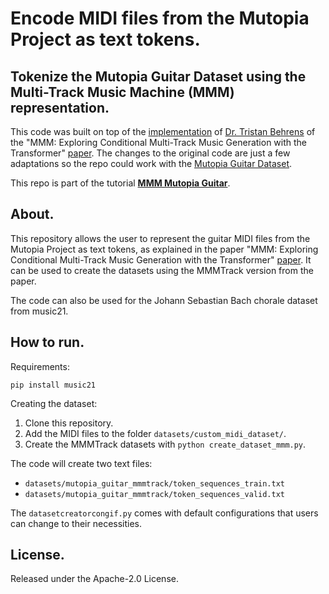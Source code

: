 # Encode MIDI files from the Mutopia Project as text tokens.

## Tokenize the Mutopia Guitar Dataset using the Multi-Track Music Machine (MMM) representation.

This code was built on top of the [implementation](https://github.com/AI-Guru/MMM-JSB) of [Dr. Tristan Behrens](https://www.linkedin.com/in/dr-tristan-behrens-734967a2/) of the "MMM: Exploring Conditional Multi-Track Music Generation with the Transformer" [paper](https://arxiv.org/abs/2008.06048). The changes to the original code are just a few adaptations so the repo could work with the [Mutopia Guitar Dataset](https://huggingface.co/datasets/juancopi81/mutopia_guitar_dataset).

This repo is part of the tutorial **[MMM Mutopia Guitar](https://github.com/juancopi81/MMM_Mutopia_Guitar)**.

## About.

This repository allows the user to represent the guitar MIDI files from the Mutopia Project as text tokens, as explained in the paper "MMM: Exploring Conditional Multi-Track Music Generation with the Transformer" [paper](https://arxiv.org/abs/2008.06048). It can be used to create the datasets using the MMMTrack version from the paper.

The code can also be used for the Johann Sebastian Bach chorale dataset from music21.

## How to run.

Requirements:

```
pip install music21
```

Creating the dataset:

1. Clone this repository.
2. Add the MIDI files to the folder `datasets/custom_midi_dataset/`.
3. Create the MMMTrack datasets with `python create_dataset_mmm.py`.

The code will create two text files:

* `datasets/mutopia_guitar_mmmtrack/token_sequences_train.txt`
* `datasets/mutopia_guitar_mmmtrack/token_sequences_valid.txt`

The `datasetcreatorcongif.py` comes with default configurations that users can change to their necessities.

## License.

Released under the Apache-2.0 License.